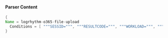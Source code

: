 #### Parser Content
```Java
{
Name = logrhythm-o365-file-upload
  Conditions = [ """SESSID=""", """RESULTCODE=""", """WORKLOAD=""", """COMMAND=FileUploaded""", """OBJECT=""" ]
}
```